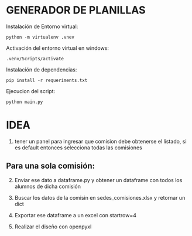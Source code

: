 # GENERADOR DE PLANILLAS
Instalación de Entorno virtual:

```console
python -m virtualenv .vnev
```
Activación del entorno virtual en windows:

```console
.venv/Scripts/activate
```

Instalación de dependencias:

```console
pip install -r requeriments.txt
```

Ejecucion del script:
```console
python main.py
```

# IDEA


1. tener un panel para ingresar que comision debe obtenerse el listado, si es default entonces selecciona todas las comisiones

## Para una sola comisión:

2. Enviar ese dato a dataframe.py y obtener un dataframe con todos los alumnos de dicha comisión

3. Buscar los datos de la comisin en sedes_comisiones.xlsx y retornar un dict

3. Exportar ese dataframe a un excel con startrow=4
4. Realizar el diseño con openpyxl
